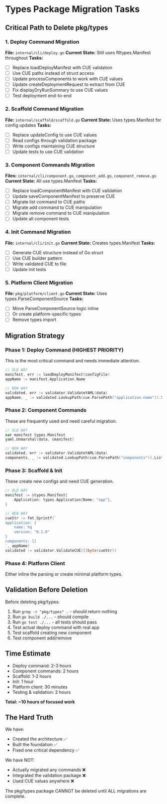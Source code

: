 # Types Package Migration Tasks

## Critical Path to Delete pkg/types

### 1. Deploy Command Migration
**File:** `internal/cli/deploy.go`
**Current State:** Still uses ftltypes.Manifest throughout
**Tasks:**
- [ ] Replace loadDeployManifest with CUE validation
- [ ] Use CUE paths instead of struct access
- [ ] Update processComponents to work with CUE values
- [ ] Update createDeploymentRequest to extract from CUE
- [ ] Fix displayDryRunSummary to use CUE values
- [ ] Test deployment end-to-end

### 2. Scaffold Command Migration  
**File:** `internal/scaffold/scaffold.go`
**Current State:** Uses types.Manifest for config updates
**Tasks:**
- [ ] Replace updateConfig to use CUE values
- [ ] Read configs through validation package
- [ ] Write configs maintaining CUE structure
- [ ] Update tests to use CUE validation

### 3. Component Commands Migration
**Files:** `internal/cli/component.go`, `component_add.go`, `component_remove.go`
**Current State:** All use types.Manifest
**Tasks:**
- [ ] Replace loadComponentManifest with CUE validation
- [ ] Update saveComponentManifest to preserve CUE
- [ ] Migrate list command to CUE paths
- [ ] Migrate add command to CUE manipulation
- [ ] Migrate remove command to CUE manipulation
- [ ] Update all component tests

### 4. Init Command Migration
**File:** `internal/cli/init.go`
**Current State:** Creates types.Manifest
**Tasks:**
- [ ] Generate CUE structure instead of Go struct
- [ ] Use CUE builder pattern
- [ ] Write validated CUE to file
- [ ] Update init tests

### 5. Platform Client Migration
**File:** `pkg/platform/client.go`
**Current State:** Uses types.ParseComponentSource
**Tasks:**
- [ ] Move ParseComponentSource logic inline
- [ ] Or create platform-specific types
- [ ] Remove types import

## Migration Strategy

### Phase 1: Deploy Command (HIGHEST PRIORITY)
This is the most critical command and needs immediate attention.

```go
// OLD WAY
manifest, err := loadDeployManifest(configFile)
appName := manifest.Application.Name

// NEW WAY  
validated, err := validator.ValidateYAML(data)
appName, _ := validated.LookupPath(cue.ParsePath("application.name")).String()
```

### Phase 2: Component Commands
These are frequently used and need careful migration.

```go
// OLD WAY
var manifest types.Manifest
yaml.Unmarshal(data, &manifest)

// NEW WAY
validated, err := validator.ValidateYAML(data)
components, _ := validated.LookupPath(cue.ParsePath("components")).List()
```

### Phase 3: Scaffold & Init
These create new configs and need CUE generation.

```go
// OLD WAY
manifest := &types.Manifest{
    Application: types.Application{Name: "app"},
}

// NEW WAY
cueStr := fmt.Sprintf(`
application: {
    name: %q
    version: "0.1.0"
}
components: []
`, appName)
validated := validator.ValidateCUE([]byte(cueStr))
```

### Phase 4: Platform Client
Either inline the parsing or create minimal platform types.

## Validation Before Deletion

Before deleting pkg/types:
1. Run `grep -r "pkg/types" .` - should return nothing
2. Run `go build ./...` - should compile
3. Run `go test ./...` - all tests should pass
4. Test actual deploy command with real app
5. Test scaffold creating new component
6. Test component add/remove

## Time Estimate

- Deploy command: 2-3 hours
- Component commands: 2 hours  
- Scaffold: 1-2 hours
- Init: 1 hour
- Platform client: 30 minutes
- Testing & validation: 2 hours

**Total: ~10 hours of focused work**

## The Hard Truth

We have:
- Created the architecture ✅
- Built the foundation ✅
- Fixed one critical dependency ✅

We have NOT:
- Actually migrated any commands ❌
- Integrated the validation package ❌
- Used CUE values anywhere ❌

The pkg/types package CANNOT be deleted until ALL migrations are complete.